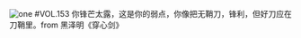 ![one](http://image.wufazhuce.com/FlLlzb4KZ0c8LwIVgpklMT9VHn4i)
#VOL.153
你锋芒太露，这是你的弱点，你像把无鞘刀，锋利，但好刀应在刀鞘里。from 黑泽明《穿心剑》